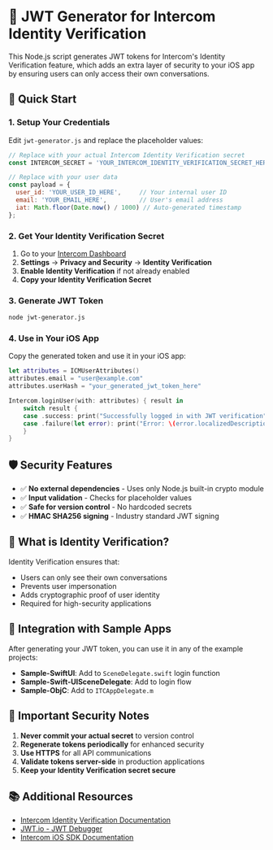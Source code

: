 # 🔐 JWT Generator for Intercom Identity Verification

This Node.js script generates JWT tokens for Intercom's Identity Verification feature, which adds an extra layer of security to your iOS app by ensuring users can only access their own conversations.

## 🚀 Quick Start

### 1. Setup Your Credentials
Edit `jwt-generator.js` and replace the placeholder values:

```javascript
// Replace with your actual Intercom Identity Verification secret
const INTERCOM_SECRET = 'YOUR_INTERCOM_IDENTITY_VERIFICATION_SECRET_HERE';

// Replace with your user data
const payload = {
  user_id: 'YOUR_USER_ID_HERE',     // Your internal user ID
  email: 'YOUR_EMAIL_HERE',         // User's email address
  iat: Math.floor(Date.now() / 1000) // Auto-generated timestamp
};
```

### 2. Get Your Identity Verification Secret
1. Go to your [Intercom Dashboard](https://app.intercom.com)
2. **Settings** → **Privacy and Security** → **Identity Verification**
3. **Enable Identity Verification** if not already enabled
4. **Copy your Identity Verification Secret**

### 3. Generate JWT Token
```bash
node jwt-generator.js
```

### 4. Use in Your iOS App
Copy the generated token and use it in your iOS app:

```swift
let attributes = ICMUserAttributes()
attributes.email = "user@example.com"
attributes.userHash = "your_generated_jwt_token_here"

Intercom.loginUser(with: attributes) { result in
    switch result {
    case .success: print("Successfully logged in with JWT verification")
    case .failure(let error): print("Error: \(error.localizedDescription)")
    }
}
```

## 🛡️ Security Features

- ✅ **No external dependencies** - Uses only Node.js built-in crypto module
- ✅ **Input validation** - Checks for placeholder values
- ✅ **Safe for version control** - No hardcoded secrets
- ✅ **HMAC SHA256 signing** - Industry standard JWT signing

## 📖 What is Identity Verification?

Identity Verification ensures that:
- Users can only see their own conversations
- Prevents user impersonation
- Adds cryptographic proof of user identity
- Required for high-security applications

## 🔧 Integration with Sample Apps

After generating your JWT token, you can use it in any of the example projects:

- **Sample-SwiftUI**: Add to `SceneDelegate.swift` login function
- **Sample-Swift-UISceneDelegate**: Add to login flow
- **Sample-ObjC**: Add to `ITCAppDelegate.m`

## 🚨 Important Security Notes

1. **Never commit your actual secret** to version control
2. **Regenerate tokens periodically** for enhanced security
3. **Use HTTPS** for all API communications
4. **Validate tokens server-side** in production applications
5. **Keep your Identity Verification secret secure**

## 📚 Additional Resources

- [Intercom Identity Verification Documentation](https://developers.intercom.com/installing-intercom/docs/identity-verification)
- [JWT.io - JWT Debugger](https://jwt.io/)
- [Intercom iOS SDK Documentation](https://developers.intercom.com/installing-intercom/docs/ios-installation)
